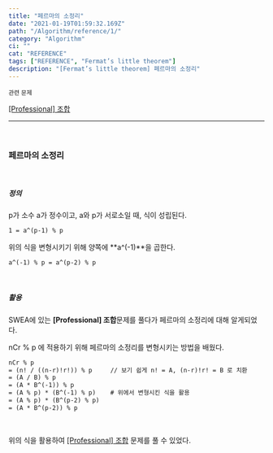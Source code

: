 ```yaml
---
title: "페르마의 소정리"
date: "2021-01-19T01:59:32.169Z"
path: "/Algorithm/reference/1/"
category: "Algorithm"
ci: ""
cat: "REFERENCE"
tags: ["REFERENCE", "Fermat’s little theorem"]
description: "[Fermat’s little theorem] 페르마의 소정리"
---
```


<small>관련 문제</small>

<a href="https://tinnia.github.io/Algorithm/swea/5607/">[Professional] 조합</a>

<hr />

<br />

### 페르마의 소정리

<br />

##### 정의

p가 소수 a가 정수이고, a와 p가 서로소일 때, 식이 성립된다.

```markdown
1 = a^(p-1) % p
```

위의 식을 변형시키기 위해 양쪽에 **a^(-1)**을 곱한다.

```markdown
a^(-1) % p = a^(p-2) % p
```

<br />

##### 활용

SWEA에 있는 **[Professional] 조합**문제를 풀다가 페르마의 소정리에 대해 알게되었다. 

nCr % p 에 적용하기 위해 페르마의 소정리를 변형시키는 방법을 배웠다.

```markdown
nCr % p
= (n! / ((n-r)!r!)) % p		// 보기 쉽게 n! = A, (n-r)!r! = B 로 치환
= (A / B) % p
= (A * B^(-1)) % p
= (A % p) * (B^(-1) % p) 	# 위에서 변형시킨 식을 활용
= (A % p) * (B^(p-2) % p)
= (A * B^(p-2)) % p
```

<br />

위의 식을 활용하여 <a href="https://tinnia.github.io/Algorithm/swea/5607/">[Professional] 조합</a> 문제를 풀 수 있었다.

<br />